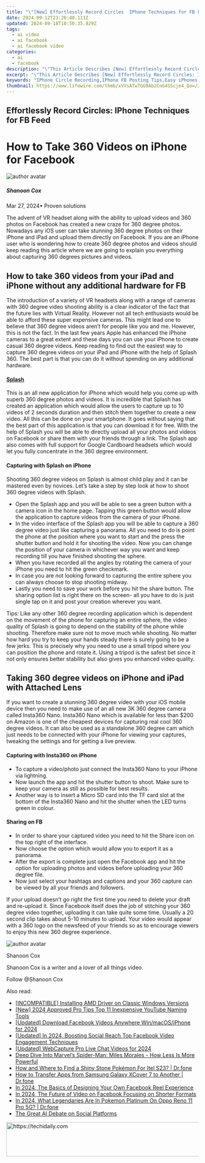 ```yaml
---
title: "\"[New] Effortlessly Record Circles  IPhone Techniques for FB Feed\""
date: 2024-09-12T23:26:48.111Z
updated: 2024-09-18T10:50:35.829Z
tags:
  - ai video
  - ai facebook
  - ai facebook video
categories:
  - ai
  - facebook
description: "\"This Article Describes [New] Effortlessly Record Circles: IPhone Techniques for FB Feed\""
excerpt: "\"This Article Describes [New] Effortlessly Record Circles: IPhone Techniques for FB Feed\""
keywords: "IPhone Circle Recording,IPhone FB Posting Tips,Easy iPhones Shapes,Simple iPhone Graphics,Record Circles iPhone,IOS Circle Filters,Smooth iPhone Photo Feed"
thumbnail: https://www.lifewire.com/thmb/xVVsATwTGG9Ab2CnG4SScje4_Qo=/210x138/filters:no_upscale():max_bytes(150000):strip_icc()/markus-winkler-3Rn2EjoAC1g-unsplash-e091e94ce3814db994047f2ca43e0a90.jpg
---
```


## Effortlessly Record Circles: IPhone Techniques for FB Feed

# How to Take 360 Videos on iPhone for Facebook

![author avatar](https://images.wondershare.com/filmora/article-images/shannon-cox.jpg)

##### Shanoon Cox

 Mar 27, 2024• Proven solutions

 The advent of VR headset along with the ability to upload videos and 360 photos on Facebook has created a new craze for 360 degree photos. Nowadays any iOS user can take stunning 360 degree photos on their iPhone and iPad and upload them directly on Facebook. If you are an iPhone user who is wondering how to create 360 degree photos and videos should keep reading this article where we are going to explain you everything about capturing 360 degrees pictures and videos.

## How to take 360 videos from your iPad and iPhone without any additional hardware for FB

 The introduction of a variety of VR headsets along with a range of cameras with 360 degree video shooting ability is a clear indicator of the fact that the future lies with Virtual Reality. However not all tech enthusiasts would be able to afford these super expensive cameras. This might lead one to believe that 360 degree videos aren’t for people like you and me. However, this is not the fact. In the last few years Apple has enhanced the iPhone cameras to a great extent and these days you can use your iPhone to create casual 360 degree videos. Keep reading to find out the easiest way to capture 360 degree videos on your iPad and iPhone with the help of Splash 360\. The best part is that you can do it without spending on any additional hardware.

#### [Splash](https://itunes.apple.com/us/app/splash-360-video-camera-virtual-reality-community/id1057262494?mt=8)

 This is an all new application for iPhone which would help you come up with superb 360 degree photos and videos. It is incredible that Splash has created an application which would allow the users to capture up to 10 videos of 2 seconds duration and then stitch them together to create a new video. All this can be done on your smartphone. It goes without saying that the best part of this application is that you can download it for free. With the help of Splash you will be able to directly upload all your photos and videos on Facebook or share them with your friends through a link. The Splash app also comes with full support for Google Cardboard headsets which would let you fully concentrate in the 360 degree environment.

#### Capturing with Splash on iPhone

 Shooting 360 degree videos on Splash is almost child play and it can be mastered even by novices. Let’s take a step by step look at how to shoot 360 degree videos with Splash.

* Open the Splash app and you will be able to see a green button with a camera icon in the home page. Tapping this green button would allow the application to capture videos from the camera of your iPhone.
* In the video interface of the Splash app you will be able to capture a 360 degree video just like capturing a panorama. All you need to do is point the phone at the position where you want to start and the press the shutter button and hold it for shooting the video. Now you can change the position of your camera in whichever way you want and keep recording till you have finished shooting the sphere.
* When you have recorded all the angles by rotating the camera of your iPhone you need to hit the green checkmark.
* In case you are not looking forward to capturing the entire sphere you can always choose to stop shooting midway.
* Lastly you need to save your work before you hit the share button. The sharing option list is right there on the screen- all you have to do is just single tap on it and post your creation wherever you want.

 Tips: Like any other 360 degree recording application which is dependent on the movement of the phone for capturing an entire sphere, the video quality of Splash is going to depend on the stability of the phone while shooting. Therefore make sure not to move much while shooting. No matter how hard you try to keep your hands steady there is surely going to be a few jerks. This is precisely why you need to use a small tripod where you can position the phone and rotate it. Using a tripod is the safest bet since it not only ensures better stability but also gives you enhanced video quality.

## Taking 360 degree videos on iPhone and iPad with Attached Lens

 If you want to create a stunning 360 degree video with your iOS mobile device then you need to make use of an all new 3K 360 degree camera called Insta360 Nano. Insta360 Nano which is available for less than $200 on Amazon is one of the cheapest devices for capturing real cool 360 degree videos. It can also be used as a standalone 360 degree cam which just needs to be connected with your iPhone for viewing your captures, tweaking the settings and for getting a live preview.

#### Capturing with Insta360 on iPhone

* To capture a video/photo just connect the Insta360 Nano to your iPhone via lightning.
* Now launch the app and hit the shutter button to shoot. Make sure to keep your camera as still as possible for best results.
* Another way is to insert a Micro SD card into the TF card slot at the bottom of the Insta360 Nano and hit the shutter when the LED turns green in colour.

#### Sharing on FB

* In order to share your captured video you need to hit the Share icon on the top right of the interface.
* Now choose the option which would allow you to export it as a panorama.
* After the export is complete just open the Facebook app and hit the option for uploading photos and videos before uploading your 360 degree file.
* Now just select your hashtags and captions and your 360 capture can be viewed by all your friends and followers.

 If your upload doesn’t go right the first time you need to delete your draft and re-upload it. Since Facebook itself does the job of stitching your 360 degree video together, uploading it can take quite some time. Usually a 20 second clip takes about 5-10 minutes to upload. Your video would appear with a 360 logo on the newsfeed of your friends so as to encourage viewers to enjoy this new 360 degree experience.

![author avatar](https://images.wondershare.com/filmora/article-images/shannon-cox.jpg)

Shanoon Cox

Shanoon Cox is a writer and a lover of all things video.

Follow @Shanoon Cox

<ins class="adsbygoogle"
      style="display:block"
      data-ad-client="ca-pub-7571918770474297"
      data-ad-slot="8358498916"
      data-ad-format="auto"
      data-full-width-responsive="true"></ins>

<span class="atpl-alsoreadstyle">Also read:</span>
<div><ul>
<li><a href="https://graphic-issues.techidaily.com/incompatible-installing-amd-driver-on-classic-windows-versions/"><u>[INCOMPATIBLE] Installing AMD Driver on Classic Windows Versions</u></a></li>
<li><a href="https://youtube-data.techidaily.com/024-approved-pro-tips-top-11-inexpensive-youtube-naming-tools/"><u>[New] 2024 Approved Pro Tips Top 11 Inexpensive YouTube Naming Tools</u></a></li>
<li><a href="https://facebook-video-recording.techidaily.com/updated-download-facebook-videos-anywhere-winmacosiphone-for-2024/"><u>[Updated] Download Facebook Videos Anywhere Win/macOS/iPhone for 2024</u></a></li>
<li><a href="https://facebook-video-recording.techidaily.com/updated-in-2024-boosting-social-reach-top-facebook-video-engagement-techniques/"><u>[Updated] In 2024, Boosting Social Reach Top Facebook Video Engagement Techniques</u></a></li>
<li><a href="https://facebook-video-recording.techidaily.com/updated-webcapture-pro-live-chat-videos-for-2024/"><u>[Updated] WebCapture Pro Live Chat Videos for 2024</u></a></li>
<li><a href="https://buynow-marvelous.techidaily.com/deep-dive-into-marvels-spider-man-miles-morales-how-less-is-more-powerful/"><u>Deep Dive Into Marvel’s Spider-Man: Miles Morales - How Less Is More Powerful</u></a></li>
<li><a href="https://android-pokemon-go.techidaily.com/how-and-where-to-find-a-shiny-stone-pokemon-for-itel-s23-drfone-by-drfone-virtual-android/"><u>How and Where to Find a Shiny Stone Pokémon For Itel S23? | Dr.fone</u></a></li>
<li><a href="https://blog-min.techidaily.com/how-to-transfer-apps-from-samsung-galaxy-xcover-7-to-another-drfone-by-drfone-transfer-from-android-transfer-from-android/"><u>How to Transfer Apps from Samsung Galaxy XCover 7 to Another | Dr.fone</u></a></li>
<li><a href="https://facebook-video-recording.techidaily.com/in-2024-the-basics-of-designing-your-own-facebook-reel-experience/"><u>In 2024, The Basics of Designing Your Own Facebook Reel Experience</u></a></li>
<li><a href="https://facebook-video-recording.techidaily.com/in-2024-the-future-of-video-on-facebook-focusing-on-shorter-formats/"><u>In 2024, The Future of Video on Facebook Focusing on Shorter Formats</u></a></li>
<li><a href="https://android-pokemon-go.techidaily.com/in-2024-what-legendaries-are-in-pokemon-platinum-on-oppo-reno-11-pro-5g-drfone-by-drfone-virtual-android/"><u>In 2024, What Legendaries Are In Pokemon Platinum On Oppo Reno 11 Pro 5G? | Dr.fone</u></a></li>
<li><a href="https://tech-haven.techidaily.com/the-great-ai-debate-on-social-platforms/"><u>The Great AI Debate on Social Platforms</u></a></li>
</ul></div>

<!-- affiliate ads begin -->
<a href="https://appsumo.8odi.net/c/5597632/2087389/7443" target="_top" id="2087389">
  <img src="//a.impactradius-go.com/display-ad/7443-2087389" border="0" alt="https://techidaily.com" width="728" height="90"/>
</a>
<img height="0" width="0" src="https://appsumo.8odi.net/i/5597632/2087389/7443" style="position:absolute;visibility:hidden;" border="0" />
<!-- affiliate ads end -->

